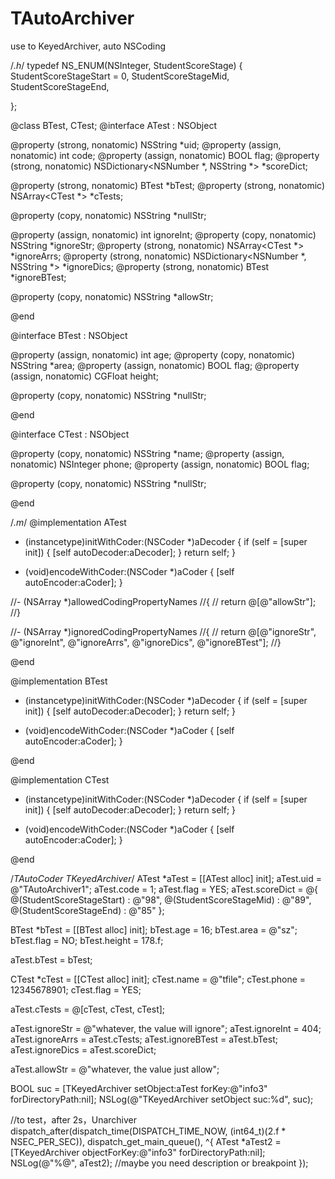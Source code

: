 # TAutoArchiver
use to KeyedArchiver, auto NSCoding

/*.h*/
typedef NS_ENUM(NSInteger, StudentScoreStage)
{
StudentScoreStageStart = 0,
StudentScoreStageMid,
StudentScoreStageEnd,

};

@class BTest, CTest;
@interface ATest : NSObject <NSCoding>

@property (strong, nonatomic) NSString *uid;
@property (assign, nonatomic) int code;
@property (assign, nonatomic) BOOL flag;
@property (strong, nonatomic) NSDictionary<NSNumber *, NSString *> *scoreDict;

@property (strong, nonatomic) BTest *bTest;
@property (strong, nonatomic) NSArray<CTest *> *cTests;

@property (copy, nonatomic) NSString *nullStr;

@property (assign, nonatomic) int ignoreInt;
@property (copy, nonatomic) NSString *ignoreStr;
@property (strong, nonatomic) NSArray<CTest *> *ignoreArrs;
@property (strong, nonatomic) NSDictionary<NSNumber *, NSString *> *ignoreDics;
@property (strong, nonatomic) BTest *ignoreBTest;

@property (copy, nonatomic) NSString *allowStr;

@end

@interface BTest : NSObject <NSCoding>

@property (assign, nonatomic) int age;
@property (copy, nonatomic) NSString *area;
@property (assign, nonatomic) BOOL flag;
@property (assign, nonatomic) CGFloat height;

@property (copy, nonatomic) NSString *nullStr;

@end

@interface CTest : NSObject <NSCoding>

@property (copy, nonatomic) NSString *name;
@property (assign, nonatomic) NSInteger phone;
@property (assign, nonatomic) BOOL flag;

@property (copy, nonatomic) NSString *nullStr;

@end

/*.m*/
@implementation ATest

- (instancetype)initWithCoder:(NSCoder *)aDecoder
{
if (self = [super init]) {
[self autoDecoder:aDecoder];
}
return self;
}

- (void)encodeWithCoder:(NSCoder *)aCoder
{
[self autoEncoder:aCoder];
}

//- (NSArray *)allowedCodingPropertyNames
//{
//    return @[@"allowStr"];
//}

//- (NSArray *)ignoredCodingPropertyNames
//{
//    return @[@"ignoreStr", @"ignoreInt", @"ignoreArrs", @"ignoreDics", @"ignoreBTest"];
//}

@end

@implementation BTest

- (instancetype)initWithCoder:(NSCoder *)aDecoder
{
if (self = [super init]) {
[self autoDecoder:aDecoder];
}
return self;
}

- (void)encodeWithCoder:(NSCoder *)aCoder
{
[self autoEncoder:aCoder];
}

@end

@implementation CTest

- (instancetype)initWithCoder:(NSCoder *)aDecoder
{
if (self = [super init]) {
[self autoDecoder:aDecoder];
}
return self;
}

- (void)encodeWithCoder:(NSCoder *)aCoder
{
[self autoEncoder:aCoder];
}

@end

/*TAutoCoder TKeyedArchiver*/
ATest *aTest = [[ATest alloc] init];
aTest.uid = @"TAutoArchiver1";
aTest.code = 1;
aTest.flag = YES;
aTest.scoreDict = @{ @(StudentScoreStageStart) : @"98",
@(StudentScoreStageMid) : @"89",
@(StudentScoreStageEnd) : @"85"
};

BTest *bTest = [[BTest alloc] init];
bTest.age = 16;
bTest.area = @"sz";
bTest.flag = NO;
bTest.height = 178.f;

aTest.bTest = bTest;

CTest *cTest = [[CTest alloc] init];
cTest.name = @"tfile";
cTest.phone = 12345678901;
cTest.flag = YES;

aTest.cTests = @[cTest, cTest, cTest];

aTest.ignoreStr = @"whatever, the value will ignore";
aTest.ignoreInt = 404;
aTest.ignoreArrs = aTest.cTests;
aTest.ignoreBTest = aTest.bTest;
aTest.ignoreDics = aTest.scoreDict;

aTest.allowStr = @"whatever, the value just allow";

BOOL suc = [TKeyedArchiver setObject:aTest forKey:@"info3" forDirectoryPath:nil];
NSLog(@"TKeyedArchiver setObject suc:%d", suc);

//to test，after 2s，Unarchiver
dispatch_after(dispatch_time(DISPATCH_TIME_NOW, (int64_t)(2.f * NSEC_PER_SEC)), dispatch_get_main_queue(), ^{
ATest *aTest2 = [TKeyedArchiver objectForKey:@"info3" forDirectoryPath:nil];
NSLog(@"%@", aTest2); //maybe you need description or breakpoint
});
